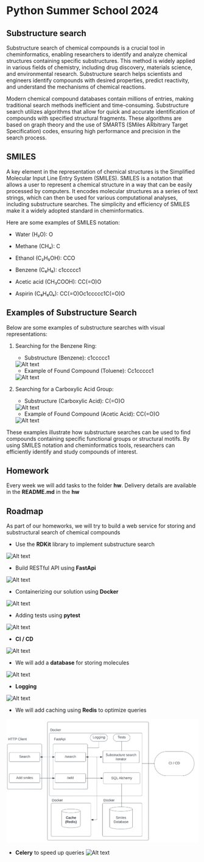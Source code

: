 # Python Summer School 2024

## Substructure search

Substructure search of chemical compounds is a crucial tool in cheminformatics, enabling researchers to identify and analyze chemical structures containing specific substructures. This method is widely applied in various fields of chemistry, including drug discovery, materials science, and environmental research. Substructure search helps scientists and engineers identify compounds with desired properties, predict reactivity, and understand the mechanisms of chemical reactions.

Modern chemical compound databases contain millions of entries, making traditional search methods inefficient and time-consuming. Substructure search utilizes algorithms that allow for quick and accurate identification of compounds with specified structural fragments. These algorithms are based on graph theory and the use of SMARTS (SMiles ARbitrary Target Specification) codes, ensuring high performance and precision in the search process.

## SMILES

A key element in the representation of chemical structures is the Simplified Molecular Input Line Entry System (SMILES). SMILES is a notation that allows a user to represent a chemical structure in a way that can be easily processed by computers. It encodes molecular structures as a series of text strings, which can then be used for various computational analyses, including substructure searches. The simplicity and efficiency of SMILES make it a widely adopted standard in cheminformatics.

Here are some examples of SMILES notation:

- Water (H₂O): O

- Methane (CH₄): C

- Ethanol (C₂H₅OH): CCO

- Benzene (C₆H₆): c1ccccc1

- Acetic acid (CH₃COOH): CC(=O)O

- Aspirin (C₉H₈O₄): CC(=O)Oc1ccccc1C(=O)O

## Examples of Substructure Search

Below are some examples of substructure searches with visual representations:

1. Searching for the Benzene Ring:

   - Substructure (Benzene): c1ccccc1

   <img title="a title" alt="Alt text" src="./images/c1ccccc1.png">

   - Example of Found Compound (Toluene): Cc1ccccc1

   <img title="a title" alt="Alt text" src="./images/Cc1ccccc1.png">

2. Searching for a Carboxylic Acid Group:

   - Substructure (Carboxylic Acid): C(=O)O

   <img title="a title" alt="Alt text" src="./images/C(=O)O.png">

   - Example of Found Compound (Acetic Acid): CC(=O)O

   <img title="a title" alt="Alt text" src="./images/CC(=O)O.png">

These examples illustrate how substructure searches can be used to find compounds containing specific functional groups or structural motifs. By using SMILES notation and cheminformatics tools, researchers can efficiently identify and study compounds of interest.

## Homework

Every week we will add tasks to the folder **hw**.
Delivery details are available in the **README.md** in the **hw**

## Roadmap

As part of our homeworks, we will try to build a web service for storing and substructural search of chemical compounds

- Use the **RDKit** library to implement substructure search

<img title="a title" alt="Alt text" src="./images/1.png">

- Build RESTful API using **FastApi**

<img title="a title" alt="Alt text" src="./images/2.png">

- Containerizing our solution using **Docker**

<img title="a title" alt="Alt text" src="./images/3.png">

- Adding tests using **pytest**

<img title="a title" alt="Alt text" src="./images/4.png">

- **CI / CD**

<img title="a title" alt="Alt text" src="./images/5.png">

- We will add a **database** for storing molecules

<img title="a title" alt="Alt text" src="./images/6.png">

- **Logging**

<img title="a title" alt="Alt text" src="./images/7.png">

- We will add caching using **Redis** to optimize queries

<img title="a title" alt="Alt text" src="./images/8.png">

- **Celery** to speed up queries
  <img title="a title" alt="Alt text" src="./images/9.png">
